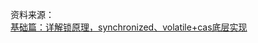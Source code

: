 资料来源：<br/>
[基础篇：详解锁原理，synchronized、volatile+cas底层实现](https://juejin.cn/post/6854573210768900110#heading-1)